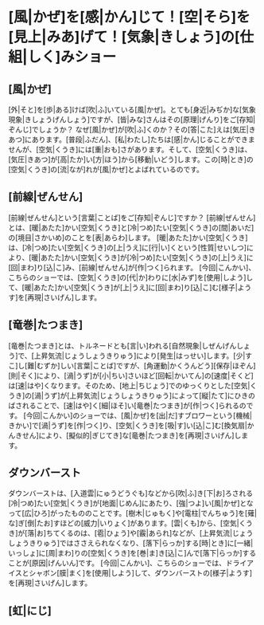 # [風|かぜ]を[感|かん]じて！[空|そら]を[見上|みあ]げて！[気象|きしょう]の[仕組|しく]みショー

## [風|かぜ]

[外|そと]を[歩|ある]けば[吹|ふ]いている[風|かぜ]。とても[身近|みぢか]な[気象現象|きしょうげんしょう]ですが、[皆|みな]さんはその[原理|げんり]をご[存知|ぞんじ]でしょうか？
なぜ[風|かぜ]が[吹|ふ]くのか？その[答|こた]えは[気圧|きあつ]にあります。[普段|ふだん]、[私|わたし]たちは[感|かん]じることができませんが、[空気|くうき]には[重|おも]さがあります。そして、[空気|くうき]は、[気圧|きあつ]が[高|たか]い[方|ほう]から[移動|いどう]します。この[時|とき]の[空気|くうき]の[流|なが]れが[風|かぜ]とよばれているのです。

## [前線|ぜんせん]

[前線|ぜんせん]という[言葉|ことば]をご[存知|ぞんじ]ですか？
[前線|ぜんせん]とは、[暖|あたた]かい[空気|くうき]と[冷|つめ]たい[空気|くうき]の[間|あいだ]の[境目|さかいめ]のことを[表|あらわ]します。
[暖|あたた]かい[空気|くうき]は、[冷|つめ]たい[空気|くうき]の[上|うえ]に[行|い]くという[性質|せいしつ]により、[暖|あたた]かい[空気|くうき]が[冷|つめ]たい[空気|くうき]の[上|うえ]に[回|まわ]り[込|こ]み、[前線|ぜんせん]が[作|つく]られます。
[今回|こんかい]、こちらのショーでは、[空気|くうき]の[代|か]わりに[水|みず]を[使用|しよう]して、[暖|あたた]かい[空気|くうき]が[上|うえ]に[回|まわ]り[込|こ]む[様子|ようす]を[再現|さいげん]します。


## [竜巻|たつまき]

[竜巻|たつまき]とは、トルネードとも[言|い]われる[自然現象|しぜんげんしょう]で、[上昇気流|じょうしょうきりゅう]により[発生|はっせい]します。[少|すこ]し[難|むずか]しい[言葉|ことば]ですが、[角運動|かくうんどう][保存|ほぞん][則|そく]により、[渦|うず]が[小|ちい]さいほど[回転|かいてん]の[速度|そくど]は[速|はや]くなります。そのため、[地上|ちじょう]でのゆっくりとした[空気|くうき]の[渦|うず]が[上昇気流|じょうしょうきりゅう]によって[縦|たて]にひきのばされることで、[速|はや]く[細|ほそ]い[竜巻|たつまき]が[作|つく]られるのです。
[今回|こんかい]のショーでは、[風|かぜ]を[出|だ]すブロワーという[機械|きかい]で[渦|うず]を[作|つく]り、[空気|くうき]を[吸|す]い[込|こ]む[換気扇|かんきせん]により、[擬似的|ぎじてき]な[竜巻|たつまき]を[再現|さいげん]します。

## ダウンバースト

ダウンバーストは、[入道雲|にゅうどうぐも]などから[吹|ふ]き[下|お]ろされる[冷|つめ]たい[空気|くうき]が[地面|じめん]にあたり、[強|つよ]い[風|かぜ]となって[広|ひろ]がったもののことです。[樹木|じゅもく]や[電柱|でんちゅう]を[薙|な]ぎ[倒|たお]すほどの[威力|いりょく]があります。[雲|くも]から、[空気|くうき]が[落|お]ちてくるのは、[雹|ひょう]や[霰|あられ]などが、[上昇気流|じょうしょうきりゅう]ではささえられなくなり、[落下|らっか]する[時|とき]に[一緒|いっしょ]に[周|まわ]りの[空気|くうき]を[巻|ま]き[込|こ]んで[落下|らっか]することが[原因|げんいん]です。
[今回|こんかい]、こちらのショーでは、ドライアイスとシャボン[膜|まく]を[使用|しよう]して、ダウンバーストの[様子|ようす]を[再現|さいげん]します。

## [虹|にじ]

